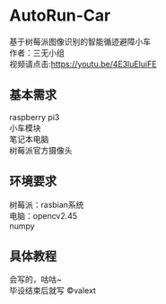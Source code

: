 # AutoRun-Car
基于树莓派图像识别的智能循迹避障小车</br>
作者：三无小组</br>
视频请点击:https://youtu.be/4E3luEluiFE</br>
## 基本需求
raspberry pi3</br>
小车模块</br>
笔记本电脑</br>
树莓派官方摄像头</br>
## 环境要求
树莓派：rasbian系统</br>
电脑：opencv2.45</br>
 numpy</br>
## 具体教程
会写的，咕咕~</br>
毕设结束后就写
&copy;valext
